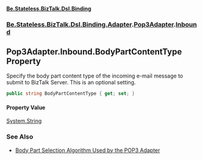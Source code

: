 #### [Be.Stateless.BizTalk.Dsl.Binding](README.md 'README')
### [Be.Stateless.BizTalk.Dsl.Binding.Adapter](Be.Stateless.BizTalk.Dsl.Binding.Adapter.md 'Be.Stateless.BizTalk.Dsl.Binding.Adapter').[Pop3Adapter](Pop3Adapter.md 'Be.Stateless.BizTalk.Dsl.Binding.Adapter.Pop3Adapter').[Inbound](Pop3Adapter.Inbound.md 'Be.Stateless.BizTalk.Dsl.Binding.Adapter.Pop3Adapter.Inbound')

## Pop3Adapter.Inbound.BodyPartContentType Property

Specify the body part content type of the incoming e-mail message to submit to BizTalk Server. This is an optional
setting.

```csharp
public string BodyPartContentType { get; set; }
```

#### Property Value
[System.String](https://docs.microsoft.com/en-us/dotnet/api/System.String 'System.String')

### See Also
- [Body Part Selection Algorithm Used by the POP3 Adapter](https://docs.microsoft.com/en-us/biztalk/core/processing-multi-part-messages-with-the-pop3-adapter#body-part-selection-algorithm-used-by-the-pop3-adapter 'https://docs.microsoft.com/en-us/biztalk/core/processing-multi-part-messages-with-the-pop3-adapter#body-part-selection-algorithm-used-by-the-pop3-adapter')